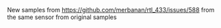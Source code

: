New samples from https://github.com/merbanan/rtl_433/issues/588
from the same sensor from original samples
